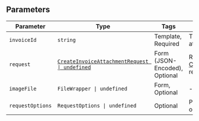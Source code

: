 ## Parameters

| Parameter | Type | Tags | Description |
|  --- | --- | --- | --- |
| `invoiceId` | `string` | Template, Required | The ID of the [invoice](entity:Invoice) to attach the file to. |
| `request` | [`CreateInvoiceAttachmentRequest \| undefined`](../../doc/models/create-invoice-attachment-request.md) | Form (JSON-Encoded), Optional | Represents a [CreateInvoiceAttachment](../../doc/api/invoices.md#create-invoice-attachment) request. |
| `imageFile` | `FileWrapper \| undefined` | Form, Optional | - |
| `requestOptions` | `RequestOptions \| undefined` | Optional | Pass additional request options. |
